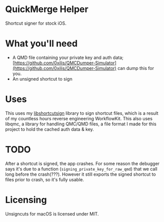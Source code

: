 # QuickMerge Helper
Shortcut signer for stock iOS.

# What you'll need
- A QMD file containing your private key and auth data; [https://github.com/0xilis/QMCDumper-Simulator](https://github.com/0xilis/QMCDumper-Simulator) can dump this for you.
- An unsigned shortcut to sign

# Uses

This uses my [libshortcutsign](https://github.com/0xilis/libshortcutsign) library to sign shortcut files, which is a result of my countless hours reverse engineering WorkflowKit. This also uses libqmc, a library for handling QMC/QMD files, a file format I made for this project to hold the cached auth data & key.

# TODO
After a shortcut is signed, the app crashes. For some reason the debugger says it's due to a function (`signing_private_key_for_raw_qmd`) that we call long before the crash(???). However it still exports the signed shortcut to files prior to crash, so it's fully usable.

# Licensing
Unsigncuts for macOS is licensed under MIT.
